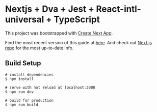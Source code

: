 
# Nextjs + Dva + Jest + React-intl-universal + TypeScript
This project was bootstrapped with [Create Next App](https://github.com/segmentio/create-next-app).

Find the most recent version of this guide at [here](https://github.com/segmentio/create-next-app/blob/master/lib/templates/default/README.md). And check out [Next.js repo](https://github.com/zeit/next.js) for the most up-to-date info.

## Build Setup

```
# install dependencies
$ npm install

# serve with hot reload at localhost:3000
$ npm run dev

# build for production
$ npm run build

```